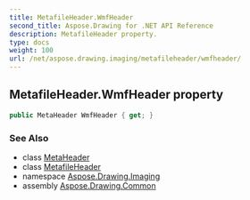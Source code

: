 ```yaml
---
title: MetafileHeader.WmfHeader
second_title: Aspose.Drawing for .NET API Reference
description: MetafileHeader property. 
type: docs
weight: 100
url: /net/aspose.drawing.imaging/metafileheader/wmfheader/
---
```

## MetafileHeader.WmfHeader property

```csharp
public MetaHeader WmfHeader { get; }
```

### See Also

* class [MetaHeader](../../metaheader/)
* class [MetafileHeader](../)
* namespace [Aspose.Drawing.Imaging](../../metafileheader/)
* assembly [Aspose.Drawing.Common](../../../)


